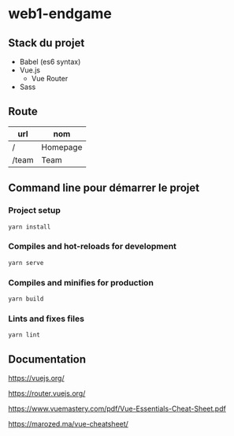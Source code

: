 # web1-endgame

## Stack du projet

- Babel (es6 syntax)
- Vue.js
  - Vue Router
- Sass

## Route

| url      | nom      |
| ---      | ---      |
| /        | Homepage |
| /team    | Team     |

## Command line pour démarrer le projet

### Project setup
```
yarn install
```

### Compiles and hot-reloads for development
```
yarn serve
```

### Compiles and minifies for production
```
yarn build
```

### Lints and fixes files
```
yarn lint
```

## Documentation

https://vuejs.org/

https://router.vuejs.org/

https://www.vuemastery.com/pdf/Vue-Essentials-Cheat-Sheet.pdf

https://marozed.ma/vue-cheatsheet/

